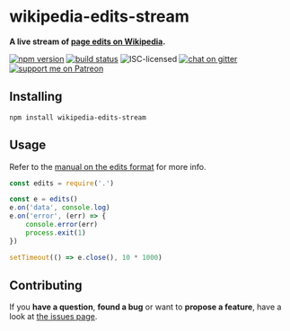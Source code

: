 # wikipedia-edits-stream

**A live stream of [page edits on Wikipedia](https://www.mediawiki.org/wiki/API:Recent_changes_stream).**

[![npm version](https://img.shields.io/npm/v/wikipedia-edits-stream.svg)](https://www.npmjs.com/package/wikipedia-edits-stream)
[![build status](https://img.shields.io/travis/derhuerst/wikipedia-edits-stream.svg)](https://travis-ci.org/derhuerst/wikipedia-edits-stream)
![ISC-licensed](https://img.shields.io/github/license/derhuerst/wikipedia-edits-stream.svg)
[![chat on gitter](https://badges.gitter.im/derhuerst.svg)](https://gitter.im/derhuerst)
[![support me on Patreon](https://img.shields.io/badge/support%20me-on%20patreon-fa7664.svg)](https://patreon.com/derhuerst)


## Installing

```shell
npm install wikipedia-edits-stream
```


## Usage

Refer to the [manual on the edits format](https://www.mediawiki.org/wiki/Manual:RCFeed#Properties) for more info.

```js
const edits = require('.')

const e = edits()
e.on('data', console.log)
e.on('error', (err) => {
	console.error(err)
	process.exit(1)
})

setTimeout(() => e.close(), 10 * 1000)
```


## Contributing

If you **have a question**, **found a bug** or want to **propose a feature**, have a look at [the issues page](https://github.com/derhuerst/wikipedia-edits-stream/issues).
